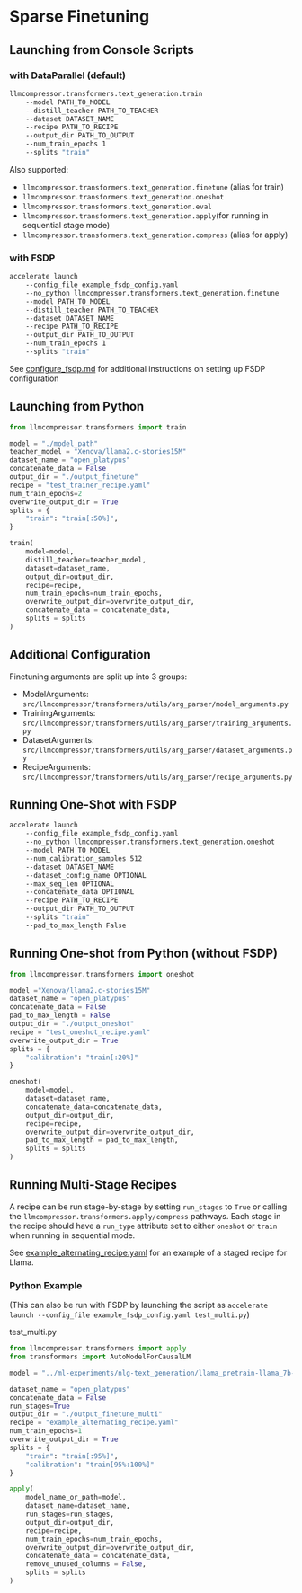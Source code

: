 # Sparse Finetuning

## Launching from Console Scripts

### with DataParallel (default)

```bash
llmcompressor.transformers.text_generation.train
    --model PATH_TO_MODEL
    --distill_teacher PATH_TO_TEACHER
    --dataset DATASET_NAME
    --recipe PATH_TO_RECIPE
    --output_dir PATH_TO_OUTPUT
    --num_train_epochs 1
    --splits "train"
```

Also supported:

* `llmcompressor.transformers.text_generation.finetune` (alias for train)
* `llmcompressor.transformers.text_generation.oneshot`
* `llmcompressor.transformers.text_generation.eval`
* `llmcompressor.transformers.text_generation.apply`(for running in sequential stage mode)
* `llmcompressor.transformers.text_generation.compress` (alias for apply)

### with FSDP

```bash
accelerate launch 
    --config_file example_fsdp_config.yaml 
    --no_python llmcompressor.transformers.text_generation.finetune
    --model PATH_TO_MODEL
    --distill_teacher PATH_TO_TEACHER
    --dataset DATASET_NAME
    --recipe PATH_TO_RECIPE
    --output_dir PATH_TO_OUTPUT
    --num_train_epochs 1
    --splits "train"
```

See [configure_fsdp.md](../../../../examples/finetuning/configure_fsdp.md) for additional instructions on setting up FSDP configuration

## Launching from Python

```python
from llmcompressor.transformers import train

model = "./model_path"
teacher_model = "Xenova/llama2.c-stories15M"
dataset_name = "open_platypus"
concatenate_data = False
output_dir = "./output_finetune"
recipe = "test_trainer_recipe.yaml"
num_train_epochs=2
overwrite_output_dir = True
splits = {
    "train": "train[:50%]",
}

train(
    model=model,
    distill_teacher=teacher_model,
    dataset=dataset_name,
    output_dir=output_dir,
    recipe=recipe,
    num_train_epochs=num_train_epochs,
    overwrite_output_dir=overwrite_output_dir,
    concatenate_data = concatenate_data,
    splits = splits
)
```

## Additional Configuration

Finetuning arguments are split up into 3 groups:

* ModelArguments: `src/llmcompressor/transformers/utils/arg_parser/model_arguments.py`
* TrainingArguments: `src/llmcompressor/transformers/utils/arg_parser/training_arguments.py`
* DatasetArguments: `src/llmcompressor/transformers/utils/arg_parser/dataset_arguments.py`
* RecipeArguments: `src/llmcompressor/transformers/utils/arg_parser/recipe_arguments.py`


## Running One-Shot with FSDP
```bash
accelerate launch 
    --config_file example_fsdp_config.yaml 
    --no_python llmcompressor.transformers.text_generation.oneshot
    --model PATH_TO_MODEL
    --num_calibration_samples 512
    --dataset DATASET_NAME
    --dataset_config_name OPTIONAL
    --max_seq_len OPTIONAL
    --concatenate_data OPTIONAL
    --recipe PATH_TO_RECIPE
    --output_dir PATH_TO_OUTPUT
    --splits "train"
    --pad_to_max_length False
```


## Running One-shot from Python (without FSDP)
```python
from llmcompressor.transformers import oneshot

model ="Xenova/llama2.c-stories15M"
dataset_name = "open_platypus"
concatenate_data = False
pad_to_max_length = False
output_dir = "./output_oneshot"
recipe = "test_oneshot_recipe.yaml"
overwrite_output_dir = True
splits = {
    "calibration": "train[:20%]"
}

oneshot(
    model=model,
    dataset=dataset_name,
    concatenate_data=concatenate_data,
    output_dir=output_dir,
    recipe=recipe,
    overwrite_output_dir=overwrite_output_dir,
    pad_to_max_length = pad_to_max_length,
    splits = splits
)
```

## Running Multi-Stage Recipes

A recipe can be run stage-by-stage by setting `run_stages` to `True` or calling the 
`llmcompressor.transformers.apply/compress` pathways. Each stage in the recipe should have 
a `run_type` attribute set to either `oneshot` or `train` when running in sequential 
mode.

See [example_alternating_recipe.yaml](../../../../examples/finetuning/example_alternating_recipe.yaml) for an example 
of a staged recipe for Llama. 

### Python Example
(This can also be run with FSDP by launching the script as `accelerate launch --config_file example_fsdp_config.yaml test_multi.py`)

test_multi.py
```python
from llmcompressor.transformers import apply
from transformers import AutoModelForCausalLM

model = "../ml-experiments/nlg-text_generation/llama_pretrain-llama_7b-base/dense/training"

dataset_name = "open_platypus"
concatenate_data = False
run_stages=True
output_dir = "./output_finetune_multi"
recipe = "example_alternating_recipe.yaml"
num_train_epochs=1
overwrite_output_dir = True
splits = {
    "train": "train[:95%]",
    "calibration": "train[95%:100%]"
}

apply(
    model_name_or_path=model,
    dataset_name=dataset_name,
    run_stages=run_stages,
    output_dir=output_dir,
    recipe=recipe,
    num_train_epochs=num_train_epochs,
    overwrite_output_dir=overwrite_output_dir,
    concatenate_data = concatenate_data,
    remove_unused_columns = False,
    splits = splits
)

```